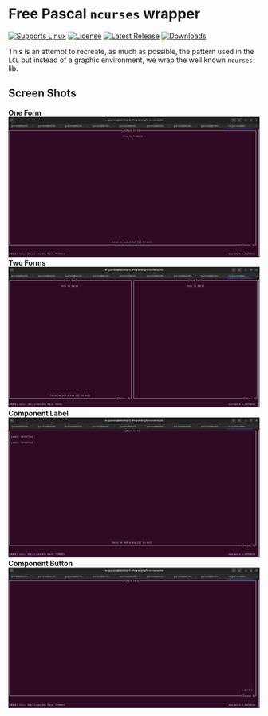 # Free Pascal `ncurses` wrapper
[![Supports Linux](https://img.shields.io/badge/support-Linux-yellow?logo=Linux)](https://github.com/gcarreno/fp-ncurses-tui/releases/latest)
[![License](https://img.shields.io/github/license/gcarreno/fp-ncurses-tui)](https://github.com/gcarreno/fp-ncurses-tui/blob/main/LICENSE)
[![Latest Release](https://img.shields.io/github/v/release/gcarreno/fp-ncurses-tui?label=latest%20release)](https://github.com/gcarreno/fp-ncurses-tui/releases/latest)
[![Downloads](https://img.shields.io/github/downloads/gcarreno/fp-ncurses-tui/total)](https://github.com/gcarreno/fp-ncurses-tui/releases)

This is an attempt to recreate, as much as possible, the pattern used in the `LCL` but instead of a graphic environment, we wrap the well known `ncurses` lib.

## Screen Shots
**One Form**
![fp-ncurses-tui-example-one-form](img/fp-ncurses-tui-example-one-form.png)
**Two Forms**
![fp-ncurses-tui-example-two-forms](img/fp-ncurses-tui-example-two-forms.png)
**Component Label**
![fp-ncurses-tui-example-component-label](img/fp-ncurses-tui-example-component-label.png)
**Component Button**
![fp-ncurses-tui-example-component-button](img/fp-ncurses-tui-example-component-button.png)